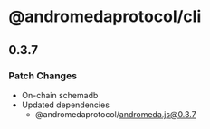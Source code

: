 # @andromedaprotocol/cli

## 0.3.7

### Patch Changes

- On-chain schemadb
- Updated dependencies
  - @andromedaprotocol/andromeda.js@0.3.7
